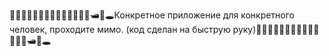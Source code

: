👨🏻🧜🏻‍♂️🙅🏻‍♀️🧎🏻‍♀️🎫👡🛫🛥🚧🕳Конкретное приложение для конкретного человек, проходите мимо. (код сделан на быструю руку)👨🏻🧜🏻‍♂️🙅🏻‍♀️🧎🏻‍♀️🎫👡🛫🛥🚧🕳
